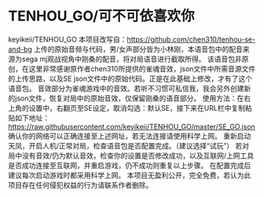 # TENHOU_GO/可不可依喜欢你
keyikeii/TENHOU_GO
本项目改写自：https://github.com/chen310/tenhou-se-and-bg 上传的原始音频与代码，男/女声部分皆为小林刚，本语音包中的配音来源为sega mj观战视角中刚桑的配音，将对局语音进行截取所得。
该语音包非原创，在这里非常感谢原作者chen310所提供的雀魂音效，json文件中所需音源文件的上传思路，以及SE json文件中的原始代码。正是在此基础上修改，才有了这个语音包。
音效部分为雀魂游戏中的音效。若听不习惯可私信我，我会另外创建新的json文件，恢复对局中的原始音效，仅保留刚桑的语音部分。
使用方法：在右上角的设置中，右翻页至SE设定，取消勾选：默认SE，接下来在URL栏中复制粘贴如下地址：https://raw.githubusercontent.com/keyikeii/TENHOU_GO/master/SE_GO.json
确认你的网络可以正确连接至上述网址，若无法连接请使用科学上网。
重新启动天凤，开启人机/正常对局，检查语音包是否配置完成。（建议选择“试玩”）
若对局中没有音效/仍为默认音效，检查你的设置是否修改成功，以及互联网/上网工具是否成功连接至互联网，并重启游戏，仍不成功则重复以上步骤。
在配置完成后建议每次启动游戏时都采用科学上网。
本项目无盈利公开，完全免费，若认为此项目存在任何侵犯权益的行为请联系作者删除。
